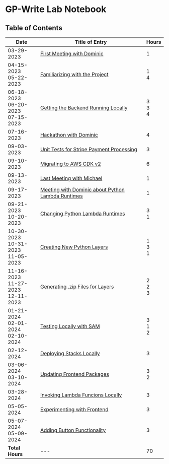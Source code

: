GP-Write Lab Notebook
=====================

## Table of Contents

| Date                                       | Title of Entry                                    | Hours           |
| ------------------------------------------ | ------------------------------------------------- | --------------- |
| 03-29-2023                                 | [First Meeting with Dominic](journals/03-29-2023.md)                        | 1               |
| 04-15-2023 <br> 05-22-2023                 | [Familiarizing with the Project](journals/04-15-2023.md)                    | 1 <br> 4        |
| 06-18-2023 <br> 06-20-2023 <br> 07-15-2023 | [Getting the Backend Running Locally](journals/06-18-2023.md)               | 3 <br> 3 <br> 4 |
| 07-16-2023                                 | [Hackathon with Dominic](journals/07-15-2023.md)                            | 4               |
| 09-03-2023                                 | [Unit Tests for Stripe Payment Processing](journals/09-03-2023.md)          | 3               |
| 09-10-2023                                 | [Migrating to AWS CDK v2](journals/09-10-2023.md)                           | 6               |
| 09-13-2023                                 | [Last Meeting with Michael](journals/09-13-2023.md)                         | 1               |
| 09-17-2023                                 | [Meeting with Dominic about Python Lambda Runtimes](journals/09-17-2023.md) | 1               |
| 09-21-2023 <br> 10-20-2023                 | [Changing Python Lambda Runtimes](journals/09-21-2023.md)                   | 3 <br> 1        |
| 10-30-2023 <br> 10-31-2023 <br> 11-05-2023 | [Creating New Python Layers](journals/10-30-2023.md)                        | 1 <br> 3 <br> 1 |
| 11-16-2023 <br> 11-27-2023 <br> 12-11-2023 | [Generating .zip Files for Layers](journals/11-16-2023.md)                  | 2 <br> 2 <br> 3 |
| 01-21-2024 <br> 02-01-2024 <br> 02-10-2024 | [Testing Locally with SAM](journals/01-21-2024.md)                          | 3 <br> 1 <br> 2 |
| 02-12-2024                                 | [Deploying Stacks Locally](journals/02-12-2024.md)                          | 3               |
| 03-06-2024 <br> 03-10-2024                 | [Updating Frontend Packages](journals/03-06-2024.md)                        | 3 <br> 2        |
| 03-28-2024                                 | [Invoking Lambda Funcions Locally](journals/03-28-2024.md)                  | 3               |
| 05-05-2024                                 | [Experimenting with Frontend](journals/05-05-2024.md)                       | 3               |
| 05-07-2024 <br> 05-09-2024                 | [Adding Button Functionality](journals/05-07-2024.md)                       | 3               |
| **Total Hours**                                | ---                                               | 70              |

